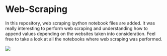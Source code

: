 # Web-Scraping

In this repository, web scraping ipython notebook files are added. It was really interesting to perform web scraping and understanding how to append values depending on the websites taken into consideration. Feel free to take a look at all the notebooks where web scraping was performed. 

<img src = "https://github.com/suhasmaddali/Images/blob/main/shannon-potter-bHlZX1D4I8g-unsplash.jpg" />
